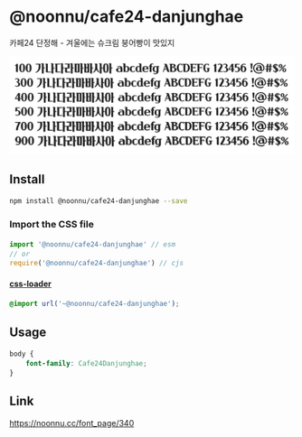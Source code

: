 # @noonnu/cafe24-danjunghae

카페24 단정해 - 겨울에는 슈크림 붕어빵이 맛있지

![example](./example.png)

## Install

```bash
npm install @noonnu/cafe24-danjunghae --save
```

### Import the CSS file

```js
import '@noonnu/cafe24-danjunghae' // esm
// or
require('@noonnu/cafe24-danjunghae') // cjs
```

#### [css-loader](https://github.com/webpack-contrib/css-loader)

```css
@import url('~@noonnu/cafe24-danjunghae');
```

## Usage

```css
body {
    font-family: Cafe24Danjunghae;
}
```

## Link

https://noonnu.cc/font_page/340
